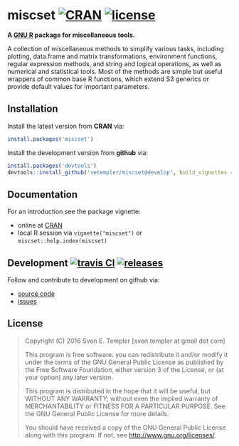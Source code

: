 # miscset [![CRAN][cran_svg]][cran] [![license][license_svg]][license]

**A [GNU R][rproject] package for miscellaneous tools.**

A collection of miscellaneous methods to simplify various tasks,
including plotting, data.frame and matrix transformations, environment
functions, regular expression methods, and string and logical operations, as
well as numerical and statistical tools. Most of the methods are simple but
useful wrappers of common base R functions, which extend S3 generics or
provide default values for important parameters.
  
## Installation

Install the latest version from **CRAN** via:

```r
install.packages('miscset')
```

Install the development version from **github** via:

```r
install.packages('devtools')
devtools::install_github('setempler/miscset@develop', build_vignettes = TRUE)
```

## Documentation

For an introduction see the package vignette:

* online at [CRAN][cran_vignette]
* local R session via `vignette("miscset")` or `miscset::help.index(miscset)`

## Development [![travis CI][travis_svg2]][travis] [![releases][github_svg]][github]

Follow and contribute to development on github via:

* [source code](https://github.com/setempler/miscset)
* [issues](https://github.com/setempler/miscset/issues)

## License 

> Copyright (C) 2016 Sven E. Templer [sven.templer at gmail dot com]
> 
> This program is free software: you can redistribute it and/or modify
> it under the terms of the GNU General Public License as published by
> the Free Software Foundation, either version 3 of the License, or
> (at your option) any later version.
> 
> This program is distributed in the hope that it will be useful,
> but WITHOUT ANY WARRANTY; without even the implied warranty of
> MERCHANTABILITY or FITNESS FOR A PARTICULAR PURPOSE. See the 
> GNU General Public License for more details.
> 
> You should have received a copy of the GNU General Public License
> along with this program. If not, see <http://www.gnu.org/licenses/>.

[cran]: https://cran.r-project.org/package=miscset
[cran_svg]: http://www.r-pkg.org/badges/version/miscset
[github]: https://github.com/setempler/miscset/releases/
[github_svg]: https://img.shields.io/github/release/setempler/miscset.svg
[license]: https://github.com/setempler/miscset/blob/master/LICENSE
[license_svg]: https://img.shields.io/github/license/setempler/miscset.svg
[travis]: https://travis-ci.org/setempler/miscset
[travis_svg2]: https://travis-ci.org/setempler/miscset.svg?branch=develop

[rproject]: http://r-project.org
[cran_vignette]: https://CRAN.R-project.org/package=miscset/vignettes/miscset.html
[github_vignette]: http://htmlpreview.github.io/?https://github.com/setempler/miscset/blob/master/vignettes/miscset.html

